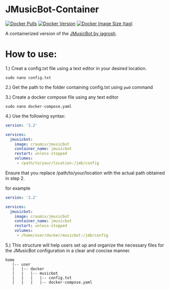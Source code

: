 # JMusicBot-Container
[![Docker Pulls](https://img.shields.io/docker/pulls/ameroeof/jmusicbot)](https://hub.docker.com/r/ameroeof/jmusicbot)
[![Docker Version](https://img.shields.io/docker/v/ameroeof/jmusicbot)](https://hub.docker.com/r/ameroeof/jmusicbot)
[![Docker Image Size (tag)](https://img.shields.io/docker/image-size/ameroeof/jmusicbot/master)](https://hub.docker.com/r/ameroeof/jmusicbot)

A containerized version of the [JMusicBot by jagrosh](https://github.com/jagrosh/MusicBot).


# How to use:

1.) Creat a config.txt file using a text editor in your desired location.

```
sudo nano config.txt
```
2.) Get the path to the folder containing config.txt using ```pwd``` command 

3.) Create a docker compose file using any text editor

```sudo nano docker-compose.yaml```

4.) Use the following syntax:

```yaml
version: '2.2'

services:
  jmusicbot:
    image: craumix/jmusicbot
    container_name: jmusicbot
    restart: unless-stopped
    volumes:
     - /path/to/your/location:/jmb/config
```

Ensure that you replace /path/to/your/location with the actual path obtained in step 2. 


for example 

```yaml
version: '2.2'

services:
  jmusicbot:
    image: craumix/jmusicbot
    container_name: jmusicbot
    restart: unless-stopped
    volumes:
     - /home/user/docker/musicbot:/jmb/config
```


 
5.) This structure will help users set up and organize the necessary files for the JMusicBot configuration in a clear and concise manner.

```
home
   |-- user
   |   |-- docker
   |   |   |-- musicbot
   |   |   |   |-- config.txt
   |   |   |   |-- docker-compose.yaml

```
